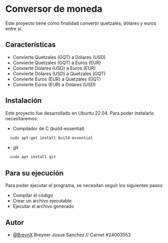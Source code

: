 
# Conversor de moneda

Este proyecto tiene como finalidad convertir quetzales, dólares y euros entre sí.






## Características

- Convierte Quetzales (GQT) a Dólares (USD)
- Convierte Quetzales (GQT) a Euros (EUR)
- Convierte Dólares (USD) a Euros (EUR)
- Convierte Dólares (USD) a Quetzales (GQT) 
- Convierte Euros (EUR) a Quetzales (GQT) 
- Convierte Euros (EUR) a Dólares (USD)


## Instalación

Este proyecto fue desarrollado en Ubuntu 22.04. Para poder instalarlo necesitaremos:

- Compilador de C (build-essential)
```bash
  sudo apt-get install build-essential
```
- git
```bash
  sudo apt install git
```
## Para su ejecución

Para poder ejecutar el programa, se necesitan seguir los siguientes pasos:

- Compilar el código
- Crear un archivo ejecutable
- Ejecutar el archivo generado

## Autor

- [@BreynX](https://www.github.com/BreynX) Breyner Josue Sanchez // Carnet #24003553

